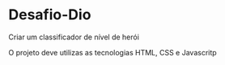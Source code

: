 # Desafio-Dio

Criar um classificador de nível de herói

O projeto deve utilizas as tecnologias HTML, CSS e Javascritp
